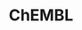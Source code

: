 ---
layout: default
bigquery: https://console.cloud.google.com/bigquery?p=patents-public-data&d=ebi_chembl&page=dataset
citation: '"The ChEMBL database in 2017." Anna Gaulton, Anne Hersey, Michał Nowotka,
  A Patrícia Bento, Jon Chambers, David Mendez, Prudence Mutowo, Francis Atkinson,
  Louisa J Bellis, Elena Cibrián-Uhalte, Mark Davies, Nathan Dedman, Anneli Karlsson,
  María Paula Magariños, John P Overington, George Papadatos, Ines Smit, Andrew R
  Leach Nucleic acids Research (2017) 45 (Database Issue), D945-D954'
contributors: European Bioinformatics Institute
cost: None
description: ChEMBL Data is a manually curated database of small molecules used in
  drug discovery, including information about existing patented drugs.
documentation: 'schema: https://www.ebi.ac.uk/chembl/db_schema


  '
last_edit: Mon, 04 Apr 2022 19:07:30 GMT
location: https://console.cloud.google.com/marketplace/product/google_patents_public_datasets/chembl
maintained_by: EMBL-EBI, an outstation of European Molecular Biology Laboratory
related_publications: '

  ChEMBL: towards direct deposition of bioassay data.


  Mendez D, Gaulton A, Bento AP, Chambers J, De Veij M, Félix E, Magariños MP, Mosquera
  JF, Mutowo P, Nowotka M, Gordillo-Marañón M, Hunter F, Junco L, Mugumbate G, Rodriguez-Lopez
  M, Atkinson F, Bosc N, Radoux CJ, Segura-Cabrera A, Hersey A, Leach AR.


  — Nucleic Acids Res. 2019; 47(D1):D930-D940. doi: 10.1093/nar/gky1075

  '
schema_fields: '[''parameter_type'', ''ass_cls_map_id'', ''standard_type'', ''therapeutic_flag'',
  ''nda_type'', ''ddd_admr'', ''domain_description'', ''published_value'', ''withdrawn_flag'',
  ''inorganic_flag'', ''start_position'', ''compound_name'', ''parent_go_id'', ''entity_id'',
  ''helm_notation'', ''relationship_desc'', ''level1_description'', ''active_molregno'',
  ''prod_pat_id'', ''ingredient'', ''pchembl_value'', ''acd_logd'', ''cellosaurus_id'',
  ''acd_most_apka'', ''set_name'', ''standard_value'', ''indref_id'', ''warning_description'',
  ''published_relation'', ''l4'', ''ddd_value'', ''cell_name'', ''protclasssyn_id'',
  ''l2'', ''uo_units'', ''alert_id'', ''bto_id'', ''route'', ''idx'', ''withdrawn_country'',
  ''doc_type'', ''l5'', ''black_box_warning'', ''db_source'', ''rgid'', ''subgroup'',
  ''efo_id'', ''assay_cell_type'', ''standard_units'', ''strength'', ''level5'', ''patent_no'',
  ''num_alerts'', ''mc_target_accession'', ''ref_id'', ''level2_description'', ''units'',
  ''definition'', ''year'', ''site_residues'', ''product_id'', ''compsyn_id'', ''assay_test_type'',
  ''smid'', ''cell_id'', ''confidence'', ''atc_code'', ''mesh_heading'', ''cidx'',
  ''chebi_par_id'', ''chembl_id'', ''molsyn_id'', ''activity_count'', ''company'',
  ''research_stem'', ''synonyms'', ''hba'', ''creation_date'', ''selectivity_comment'',
  ''annotation'', ''description'', ''dosage_form'', ''src_compound_id'', ''parenteral'',
  ''relation'', ''class_level'', ''mec_id'', ''assay_organism'', ''acd_most_bpka'',
  ''who_extra'', ''species_group_flag'', ''volume'', ''drug_record_id'', ''curation_comment'',
  ''usan_year'', ''src_description'', ''prediction_method'', ''mw_freebase'', ''mw_monoisotopic'',
  ''delist_flag'', ''patent_id'', ''ddd_comment'', ''priority'', ''protein_class_id'',
  ''sequence'', ''source'', ''patent_expire_date'', ''value'', ''label'', ''mc_organism'',
  ''frac_class_id'', ''protein_class_desc'', ''previous_company'', ''usan_substem'',
  ''homologue'', ''pathway_id'', ''cell_description'', ''last_active'', ''usan_stem'',
  ''mecref_id'', ''journal'', ''metabolite_record_id'', ''updated_on'', ''molecule_type'',
  ''molecular_mechanism'', ''orig_description'', ''standard_inchi_key'', ''hrac_class_id'',
  ''met_comment'', ''full_mwt'', ''path'', ''mc_target_name'', ''activity_id'', ''parent_id'',
  ''metref_id'', ''molecular_species'', ''pubmed_id'', ''component_id'', ''bao_endpoint'',
  ''submission_date'', ''organism'', ''alogp'', ''accession'', ''cell_source_tax_id'',
  ''site_name'', ''predbind_id'', ''mc_target_type'', ''level2'', ''irac_code'', ''dosed_ingredient'',
  ''ddd_units'', ''formulation_id'', ''variant_id'', ''binding_site_comment'', ''domain_id'',
  ''max_phase'', ''version'', ''ro3_pass'', ''level4_description'', ''prodrug'', ''assay_source'',
  ''cell_source_organism'', ''published_type'', ''publication_number'', ''tid'', ''assay_subcellular_fraction'',
  ''mol_hrac_id'', ''confidence_score'', ''first_approval'', ''qudt_units'', ''l6'',
  ''uberon_id'', ''disease_efficacy'', ''ref_type'', ''withdrawn_reason'', ''alert_set_id'',
  ''parent_type'', ''efo_term'', ''cell_ontology_id'', ''stem_class'', ''assay_id'',
  ''comp_class_id'', ''assay_param_id'', ''l7'', ''protein_class_synonym'', ''level3'',
  ''molfile'', ''text_value'', ''cl_lincs_id'', ''frac_code'', ''name'', ''pref_name'',
  ''doi'', ''indication_class'', ''action_type'', ''potential_duplicate'', ''caloha_id'',
  ''le'', ''job_id'', ''direct_interaction'', ''relationship'', ''approval_date'',
  ''max_phase_for_ind'', ''structure_type'', ''alert_name'', ''ddd_id'', ''psa'',
  ''withdrawn_class'', ''aspect'', ''first_page'', ''mol_irac_id'', ''mesh_id'', ''hbd_lipinski'',
  ''mol_frac_id'', ''cx_logd'', ''cpd_str_alert_id'', ''warning_country'', ''record_id'',
  ''tid_fixed'', ''normal_range_min'', ''compd_id'', ''mol_atc_id'', ''component_type'',
  ''full_molformula'', ''mechanism_of_action'', ''authors'', ''drug_substance_flag'',
  ''last_page'', ''polymer_flag'', ''src_id'', ''ref_url'', ''l8'', ''who_name'',
  ''assay_tissue'', ''warning_type'', ''go_id'', ''smarts'', ''issue'', ''level1'',
  ''withdrawn_year'', ''acd_logp'', ''assay_type'', ''tax_id'', ''cx_logp'', ''relationship_type'',
  ''usan_stem_definition'', ''cx_most_bpka'', ''irac_class_id'', ''natural_product'',
  ''class_type'', ''compound_key'', ''clo_id'', ''l3'', ''sitecomp_id'', ''isoform'',
  ''targcomp_id'', ''lle'', ''tbl'', ''parent_molregno'', ''component_synonym'', ''drugind_id'',
  ''curated_by'', ''level3_description'', ''src_short_name'', ''comments'', ''sequence_md5sum'',
  ''canonical_smiles'', ''standard_inchi'', ''status'', ''related_tid'', ''ad_type'',
  ''published_units'', ''targrel_id'', ''parameter_value'', ''drug_product_flag'',
  ''enzyme_name'', ''bei'', ''num_lipinski_ro5_violations'', ''cx_most_apka'', ''res_stem_id'',
  ''src_assay_id'', ''cell_source_tissue'', ''downgraded'', ''target_desc'', ''warning_year'',
  ''oc_id'', ''comp_go_id'', ''toid'', ''met_conversion'', ''hrac_code'', ''co_stem_id'',
  ''l1'', ''actsm_id'', ''log_id'', ''aromatic_rings'', ''stem'', ''tissue_id'', ''short_name'',
  ''updated_by'', ''activity_comment'', ''patent_use_code'', ''major_class'', ''assay_class_id'',
  ''pathway_key'', ''qed_weighted'', ''syn_type'', ''hba_lipinski'', ''biocomp_id'',
  ''applicant_full_name'', ''active_ingredient'', ''assay_strain'', ''mc_tax_id'',
  ''abstract'', ''molregno'', ''hbd'', ''innovator_company'', ''rtb'', ''met_id'',
  ''bao_format'', ''bao_id'', ''result_flag'', ''availability_type'', ''first_in_class'',
  ''standard_text_value'', ''target_mapping'', ''warning_id'', ''standard_relation'',
  ''warnref_id'', ''enzyme_tid'', ''chirality'', ''db_version'', ''std_act_id'', ''warning_class'',
  ''assay_desc'', ''entity_type'', ''stat'', ''data_validity_comment'', ''domain_type'',
  ''target_type'', ''type'', ''ap_id'', ''num_ro5_violations'', ''source_domain_id'',
  ''substrate_record_id'', ''doc_id'', ''upper_value'', ''normal_range_max'', ''ridx'',
  ''site_id'', ''level4'', ''trade_name'', ''sei'', ''aidx'', ''mutation'', ''standard_flag'',
  ''standard_upper_value'', ''heavy_atoms'', ''domain_name'', ''assay_tax_id'', ''country'',
  ''mechanism_comment'', ''title'', ''assay_category'', ''usan_stem_id'', ''end_position'',
  ''as_id'', ''topical'', ''oral'']'
shortname: chembl
tags:
- biotechnology
- health
- chemical
- bioinformatics
- medical
terms_of_use: CC BY-SA 3.0
title: ChEMBL
uuid: e232a192-965c-4ec9-904c-155b6dfe56c5
---
